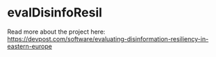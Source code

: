 # evalDisinfoResil

Read more about the project here: https://devpost.com/software/evaluating-disinformation-resiliency-in-eastern-europe
